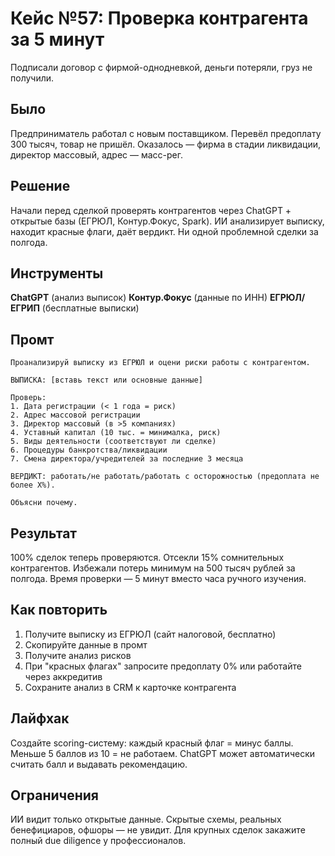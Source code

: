 # Кейс №57: Проверка контрагента за 5 минут

Подписали договор с фирмой-однодневкой, деньги потеряли, груз не получили.

## Было

Предприниматель работал с новым поставщиком. Перевёл предоплату 300 тысяч, товар не пришёл. Оказалось — фирма в стадии ликвидации, директор массовый, адрес — масс-рег.

## Решение

Начали перед сделкой проверять контрагентов через ChatGPT + открытые базы (ЕГРЮЛ, Контур.Фокус, Spark). ИИ анализирует выписку, находит красные флаги, даёт вердикт. Ни одной проблемной сделки за полгода.

## Инструменты

**ChatGPT** (анализ выписок)
**Контур.Фокус** (данные по ИНН)
**ЕГРЮЛ/ЕГРИП** (бесплатные выписки)

## Промт

```
Проанализируй выписку из ЕГРЮЛ и оцени риски работы с контрагентом.

ВЫПИСКА: [вставь текст или основные данные]

Проверь:
1. Дата регистрации (< 1 года = риск)
2. Адрес массовой регистрации
3. Директор массовый (в >5 компаниях)
4. Уставный капитал (10 тыс. = минималка, риск)
5. Виды деятельности (соответствуют ли сделке)
6. Процедуры банкротства/ликвидации
7. Смена директора/учредителей за последние 3 месяца

ВЕРДИКТ: работать/не работать/работать с осторожностью (предоплата не более X%).

Объясни почему.
```

## Результат

100% сделок теперь проверяются. Отсекли 15% сомнительных контрагентов. Избежали потерь минимум на 500 тысяч рублей за полгода. Время проверки — 5 минут вместо часа ручного изучения.

## Как повторить

1. Получите выписку из ЕГРЮЛ (сайт налоговой, бесплатно)
2. Скопируйте данные в промт
3. Получите анализ рисков
4. При "красных флагах" запросите предоплату 0% или работайте через аккредитив
5. Сохраните анализ в CRM к карточке контрагента

## Лайфхак

Создайте scoring-систему: каждый красный флаг = минус баллы. Меньше 5 баллов из 10 = не работаем. ChatGPT может автоматически считать балл и выдавать рекомендацию.

## Ограничения

ИИ видит только открытые данные. Скрытые схемы, реальных бенефициаров, офшоры — не увидит. Для крупных сделок закажите полный due diligence у профессионалов.

